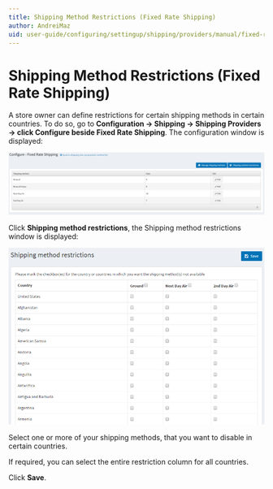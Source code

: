 ```yaml
---
title: Shipping Method Restrictions (Fixed Rate Shipping)
author: AndreiMaz
uid: user-guide/configuring/settingup/shipping/providers/manual/fixed-rate-restrictions
---
```

# Shipping Method Restrictions (Fixed Rate Shipping)

A store owner can define restrictions for certain shipping methods in certain countries. To do so, go to **Configuration → Shipping → Shipping Providers → click Configure beside Fixed Rate Shipping**. The configuration window is displayed:

![Configure](_static/fixed-rate-restrictions/fixed-rate-restrictions-configure.png)

Click **Shipping method restrictions**, the Shipping method restrictions window is displayed:

![Methods](_static/fixed-rate-restrictions/fixed-rate-restrictions-methods.png)

Select one or more of your shipping methods, that you want to disable in certain countries.

If required, you can select the entire restriction column for all countries.

Click **Save**.
